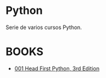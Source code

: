 # Python

Serie de varios cursos Python.

# BOOKS

* [001 Head First Python, 3rd Edition](https://github.com/adolfodelarosades/Python/blob/main/temarios/001-Head-First-Python.md)
